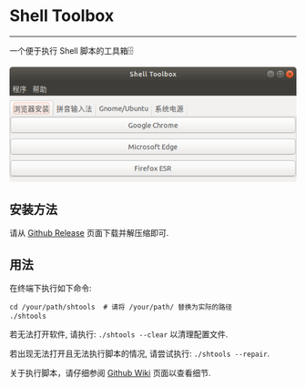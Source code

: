 # Shell Toolbox

-----

一个便于执行 Shell 脚本的工具箱🗄️

![Screenshot](./docs/screenshot.png)

## 安装方法

请从 [Github Release](https://github.com/CatIsNotFound/ShellToolbox/releases) 页面下载并解压缩即可.

## 用法

在终端下执行如下命令:

```shell
cd /your/path/shtools  # 请将 /your/path/ 替换为实际的路径
./shtools 
```

若无法打开软件, 请执行: `./shtools --clear` 以清理配置文件.

若出现无法打开且无法执行脚本的情况, 请尝试执行: `./shtools --repair`.

关于执行脚本，请仔细参阅 [Github Wiki](https://github.com/CatIsNotFound/ShellToolbox/wiki) 页面以查看细节.